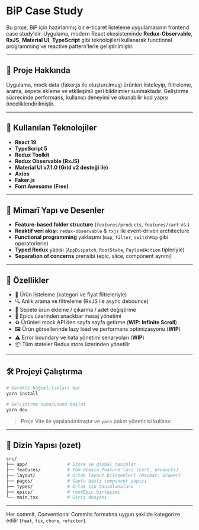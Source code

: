 # BiP Case Study

Bu proje, BiP için hazırlanmış bir e-ticaret listeleme uygulamasının frontend case study'dir. Uygulama, modern React ekosisteminde **Redux-Observable**, **RxJS**, **Material UI**, **TypeScript** gibi teknolojileri kullanarak functional programming ve reactive pattern'lerle geliştirilmiştir.

---

## 🚀 Proje Hakkında

Uygulama, mock data (faker.js ile oluşturulmuş) ürünleri listeleyip, filtreleme, arama, sepete ekleme ve etkileşimli geri bildirimler sunmaktadır. Geliştirme sücrecinde performans, kullanıcı deneyimi ve okunabilir kod yapısı önceliklendirilmiştir.

---

## 🧱 Kullanılan Teknolojiler

- **React 19**
- **TypeScript 5**
- **Redux Toolkit**
- **Redux Observable (RxJS)**
- **Material UI v7.1.0 (Grid v2 desteği ile)**
- **Axios**
- **Faker.js**
- **Font Awesome (Free)**

---

## 🔧 Mimarî Yapı ve Desenler

- **Feature-based folder structure** (`features/products`, `features/cart` vs.)
- **Reaktif veri akışı**: `redux-observable` & `rxjs` ile event-driven architecture
- **Functional programming** yaklaşımı (`map`, `filter`, `switchMap` gibi operatorlerle)
- **Typed Redux** yapısı (`AppDispatch`, `RootState`, `PayloadAction` tipleriyle)
- **Separation of concerns** prensibi (epic, slice, component ayrımı)

---

## 🌟 Özellikler

- 🎨 Ürün listeleme (kategori ve fiyat filtreleriyle)
- 🔍 Anlık arama ve filtreleme (RxJS ile async debounce)
- 🛒 Sepete ürün ekleme / çıkarma / adet değiştirme
- 📣 Epics üzerinden snackbar mesaj yönetimi
- ♻️ Ürünleri mock API’den sayfa sayfa getirme (**WIP: Infinite Scroll**)
- 🖼️ Ürün görsellerinde lazy load ve performans optimizasyonu (**WIP**)
- ⚠️ Error boundary ve hata yönetimi senaryoları (**WIP**)
- 📦 Tüm stateler Redux store üzerinden yönetilir

---

## 🛠️ Projeyi Çalıştırma

```bash
# Gerekli bağımlılıkları kur
yarn install

# Geliştirme sunucusunu başlat
yarn dev
```

> Proje Vite ile yapılandırılmıştır ve `yarn` paket yöneticisi kullanır.

---

## 📁 Dizin Yapısı (ozet)

```bash
src/
├── app/               # Store ve global tanımlar
├── features/          # Tüm domain feature’ları (cart, products)
├── layout/            # Ortak layout bileşenleri (Navbar, Drawer)
├── pages/             # Sayfa bazlı component yapısı
├── types/             # Ortak tip tanımlamaları
├── epics/             # rootEpic birleşimi
└── main.tsx           # Giriş dosyası
```

---

Her commit, Conventional Commits formatına uygun şekilde kategorize edilir (`feat`, `fix`, `chore`, `refactor`).
